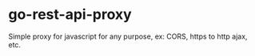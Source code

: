 # go-rest-api-proxy
Simple proxy for javascript for any purpose, ex: CORS, https to http ajax, etc.
